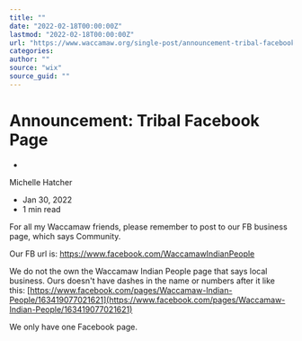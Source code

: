 ```yaml
---
title: ""
date: "2022-02-18T00:00:00Z"
lastmod: "2022-02-18T00:00:00Z"
url: "https://www.waccamaw.org/single-post/announcement-tribal-facebook-page"
categories:
author: ""
source: "wix"
source_guid: ""
---
```


# Announcement: Tribal Facebook Page

-

Michelle Hatcher
- Jan 30, 2022
- 1 min read

For all my Waccamaw friends, please remember to post to our FB business page, which says Community.

Our FB url is: https://www.facebook.com/WaccamawIndianPeople

We do not the own the Waccamaw Indian People page that says local business. Ours doesn't have dashes in the name or numbers after it like this: [https://www.facebook.com/pages/Waccamaw-Indian-People/163419077021621](https://www.facebook.com/pages/Waccamaw-Indian-People/163419077021621)

We only have one Facebook page.

